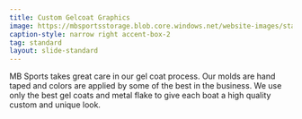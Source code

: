 ```yaml
---
title: Custom Gelcoat Graphics
image: https://mbsportsstorage.blob.core.windows.net/website-images/standards/gelcoat.jpg
caption-style: narrow right accent-box-2
tag: standard
layout: slide-standard
---
```

MB Sports takes great care in our gel coat process.  Our molds are hand taped and colors are applied by some of the best in the business.  We use only the best gel coats and metal flake to give each boat a high quality custom and unique look.
